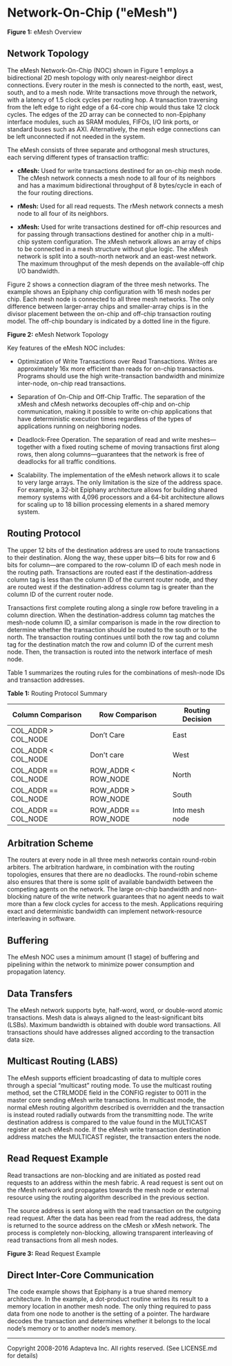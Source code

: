 Network-On-Chip ("eMesh")
===========================================================================

**Figure 1:** eMesh Overview

## Network Topology

The eMesh Network-On-Chip (NOC) shown in Figure 1 employs a bidirectional 2D mesh topology with only nearest-neighbor direct connections. Every router in the mesh is connected to the north, east, west, south, and to a mesh node. Write transactions move through the network, with a latency of 1.5 clock cycles per routing hop. A transaction traversing from the left edge to right edge of a 64-core chip would thus take 12 clock cycles. The edges of the 2D array can be connected to non-Epiphany interface modules, such as SRAM modules, FIFOs, I/O link ports, or standard buses such as AXI. Alternatively, the mesh edge connections can be left unconnected if not needed in the system.

The eMesh consists of three separate and orthogonal mesh structures, each serving different types of transaction traffic:

* **cMesh:** Used for write transactions destined for an on-chip mesh node. The cMesh network connects a mesh node to all four of its neighbors and has a maximum bidirectional throughput of 8 bytes/cycle in each of the four routing directions.

* **rMesh:** Used for all read requests. The rMesh network connects a mesh node to all four of its neighbors.

* **xMesh:** Used for write transactions destined for off-chip resources and for passing through transactions destined for another chip in a multi-chip system configuration. The xMesh network allows an array of chips to be connected in a mesh structure without glue logic. The xMesh network is split into a south-north network and an east-west network. The maximum throughput of the mesh depends on the available-off chip I/O bandwidth. 

Figure 2 shows a connection diagram of the three mesh networks. The example shows an Epiphany chip configuration with 16 mesh nodes per chip. Each mesh node is connected to all three mesh networks. The only difference between larger-array chips and smaller-array chips is in the divisor placement between the on-chip and off-chip transaction routing model. The off-chip boundary is indicated by a dotted line in the figure. 

**Figure 2:** eMesh Network Topology


Key features of the eMesh NOC includes:

* Optimization of Write Transactions over Read Transactions. Writes are approximately 16x more efficient than reads for on-chip transactions. Programs should use the high write-transaction bandwidth and minimize inter-node, on-chip read transactions.

* Separation of On-Chip and Off-Chip Traffic. The separation of the xMesh and cMesh networks decouples off-chip and on-chip communication, making it possible to write on-chip applications that have deterministic execution times regardless of the types of applications running on neighboring nodes.

* Deadlock-Free Operation. The separation of read and write meshes—together with a fixed routing scheme of moving transactions first along rows, then along columns—guarantees that the network is free of deadlocks for all traffic conditions.

* Scalability. The implementation of the eMesh network allows it to scale to very large arrays. The only limitation is the size of the address space. For example, a 32-bit Epiphany architecture allows for building shared memory systems with 4,096 processors and a 64-bit architecture allows for scaling up to 18 billion processing elements in a shared memory system.

## Routing Protocol

The upper 12 bits of the destination address are used to route transactions to their destination. Along the way, these upper bits—6 bits for row and 6 bits for column—are compared to the row-column ID of each mesh node in the routing path. Transactions are routed east if the destination-address column tag is less than the column ID of the current router node, and they are routed west if the destination-address column tag is greater than the column ID of the current router node.

Transactions first complete routing along a single row before traveling in a column direction. When the destination-address column tag matches the mesh-node column ID, a similar comparison is made in the row direction to determine whether the transaction should be routed to the south or to the north. The transaction routing continues until both the row tag and column tag for the destination match the row and column ID of the current mesh node. Then, the transaction is routed into the network interface of mesh node.

Table 1 summarizes the routing rules for the combinations of mesh-node IDs and transaction addresses.

**Table 1:** Routing Protocol Summary

| Column Comparison     | Row Comparison       | Routing Decision
| ----------------------| --------------       | ----------------
| COL_ADDR > COL_NODE   | Don’t Care           | East
| COL_ADDR < COL_NODE   | Don't care           | West
| COL_ADDR == COL_NODE  | ROW_ADDR < ROW_NODE  | North
| COL_ADDR == COL_NODE  | ROW_ADDR > ROW_NODE  | South
| COL_ADDR == COL_NODE  | ROW_ADDR == ROW_NODE | Into mesh node


## Arbitration Scheme

The routers at every node in all three mesh networks contain round-robin arbiters. The arbitration hardware, in combination with the routing topologies, ensures that there are no deadlocks. The round-robin scheme also ensures that there is some split of available bandwidth between the competing agents on the network. The large on-chip bandwidth and non-blocking nature of the write network guarantees that no agent needs to wait more than a few clock cycles for access to the mesh. Applications requiring exact and deterministic bandwidth can implement network-resource interleaving in software.


## Buffering

The eMesh NOC uses a minimum amount (1 stage) of buffering and pipelining within the network to minimize power consumption and propagation latency.

## Data Transfers

The eMesh network supports byte, half-word, word, or double-word atomic transactions. Mesh data is always aligned to the least-significant bits (LSBs). Maximum bandwidth is obtained with double word transactions. All transactions should have addresses aligned according to the transaction data size.

## Multicast Routing (LABS)

The eMesh supports efficient broadcasting of data to multiple cores through a special “multicast” routing mode. To use the multicast routing method, set the CTRLMODE field in the CONFIG register to 0011 in the master core sending eMesh write transactions. In multicast mode, the normal eMesh routing algorithm described is overridden and the transaction is instead routed radially outwards from the transmitting node. The write destination address is compared to the value found in the MULTICAST register at each eMesh node. If the eMesh write transaction destination address matches the MULTICAST register, the transaction enters the node.

## Read Request Example

Read transactions are non-blocking and are initiated as posted read requests to an address within the mesh fabric. A read request is sent out on the rMesh network and propagates towards the mesh node or external resource using the routing algorithm described in the previous section.

The source address is sent along with the read transaction on the outgoing read request. After the data has been read from the read address, the data is returned to the source address on the cMesh or xMesh network. The process is completely non-blocking, allowing transparent interleaving of read transactions from all mesh nodes. 


**Figure 3:** Read Request Example

## Direct Inter-Core Communication

The code example shows that Epiphany is a true shared memory architecture. In the example, a dot-product routine writes its result to a memory location in another mesh node. The only thing required to pass data from one node to another is the setting of a pointer. The hardware decodes the transaction and determines whether it belongs to the local node’s memory or to another node’s memory. 

----
Copyright 2008-2016 Adapteva Inc. All rights reserved.
(See LICENSE.md for details)




